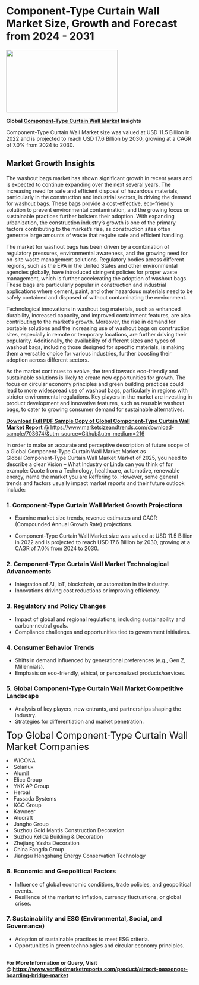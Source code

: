 <H1>Component-Type Curtain Wall Market Size, Growth and Forecast from 2024 - 2031</H1><img class="aligncenter size-medium wp-image-584254" src="https://thirdeyenews.in/wp-content/uploads/2024/09/Global-Market-Research-300x168.jpeg" alt="" width="300" height="168" /><p><strong>Global&nbsp;<a href="https://www.marketsizeandtrends.com/download-sample/703674/&amp;utm_source=Github&utm_medium=216">Component-Type Curtain Wall Market</a> Insights</strong></p><p>Component-Type Curtain Wall Market size was valued at USD 11.5 Billion in 2022 and is projected to reach USD 17.6 Billion by 2030, growing at a CAGR of 7.0% from 2024 to 2030.</p><p><h2>Market Growth Insights</h2> <p>The washout bags market has shown significant growth in recent years and is expected to continue expanding over the next several years. The increasing need for safe and efficient disposal of hazardous materials, particularly in the construction and industrial sectors, is driving the demand for washout bags. These bags provide a cost-effective, eco-friendly solution to prevent environmental contamination, and the growing focus on sustainable practices further bolsters their adoption. With expanding urbanization, the construction industry’s growth is one of the primary factors contributing to the market’s rise, as construction sites often generate large amounts of waste that require safe and efficient handling.</p> <p><a href="#"></a></p> <p>The market for washout bags has been driven by a combination of regulatory pressures, environmental awareness, and the growing need for on-site waste management solutions. Regulatory bodies across different regions, such as the EPA in the United States and other environmental agencies globally, have introduced stringent policies for proper waste management, which is further accelerating the adoption of washout bags. These bags are particularly popular in construction and industrial applications where cement, paint, and other hazardous materials need to be safely contained and disposed of without contaminating the environment.</p> <p>Technological innovations in washout bag materials, such as enhanced durability, increased capacity, and improved containment features, are also contributing to the market's growth. Moreover, the rise in demand for portable solutions and the increasing use of washout bags on construction sites, especially in remote or temporary locations, are further driving their popularity. Additionally, the availability of different sizes and types of washout bags, including those designed for specific materials, is making them a versatile choice for various industries, further boosting their adoption across different sectors.</p> <p>As the market continues to evolve, the trend towards eco-friendly and sustainable solutions is likely to create new opportunities for growth. The focus on circular economy principles and green building practices could lead to more widespread use of washout bags, particularly in regions with stricter environmental regulations. Key players in the market are investing in product development and innovative features, such as reusable washout bags, to cater to growing consumer demand for sustainable alternatives.</p> <p><a href="#"></p><p><span class=""><strong>Download Full PDF Sample Copy of Global Component-Type Curtain Wall Market Report</strong> @ <a href="https://www.marketsizeandtrends.com/download-sample/703674/&amp;utm_source=Github&utm_medium=216" target="_blank">https://www.marketsizeandtrends.com/download-sample/703674/&amp;utm_source=Github&utm_medium=216</a></span></p><p>In order to make an accurate and perceptive description of future scope of a Global&nbsp;Component-Type Curtain Wall Market Market as Global&nbsp;Component-Type Curtain Wall Market Market of 2025, you need to describe a clear Vision &ndash; What Industry or Linda can you think of for example: Quote from a Technology, healthcare, automotive, renewable energy, name the market you are Reffering to. However, some general trends and factors usually impact market reports and their future outlook include:</p><h3>1.&nbsp;<strong>Component-Type Curtain Wall Market Growth Projections</strong></h3><ul><li>Examine market size trends, revenue estimates and CAGR (Compounded Annual Growth Rate) projections.</li><li><p>Component-Type Curtain Wall Market size was valued at USD 11.5 Billion in 2022 and is projected to reach USD 17.6 Billion by 2030, growing at a CAGR of 7.0% from 2024 to 2030.</p></li></ul><h3>2.&nbsp;<strong>Component-Type Curtain Wall Market Technological Advancements</strong></h3><ul><li>Integration of AI, IoT, blockchain, or automation in the industry.</li><li>Innovations driving cost reductions or improving efficiency.</li></ul><h3>3.&nbsp;<strong>Regulatory and Policy Changes</strong></h3><ul><li>Impact of global and regional regulations, including sustainability and carbon-neutral goals.</li><li>Compliance challenges and opportunities tied to government initiatives.</li></ul><h3>4.&nbsp;<strong>Consumer Behavior Trends</strong></h3><ul><li>Shifts in demand influenced by generational preferences (e.g., Gen Z, Millennials).</li><li>Emphasis on eco-friendly, ethical, or personalized products/services.</li></ul><h3>5.&nbsp;<strong>Global Component-Type Curtain Wall Market Competitive Landscape</strong></h3><ul><li>Analysis of key players, new entrants, and partnerships shaping the industry.</li><li>Strategies for differentiation and market penetration.</li></ul><p data-pm-slice="1 1 []"><span style="color: inherit; font-family: inherit; font-size: 25px;">Top Global Component-Type Curtain Wall Market Companies</span></p><div class="" data-test-id=""><p><li>WICONA</li><li> Solarlux</li><li> Alumil</li><li> Elicc Group</li><li> YKK AP Group</li><li> Heroal</li><li> Fassada Systems</li><li> KGC Group</li><li> Kawneer</li><li> Alucraft</li><li> Jangho Group</li><li> Suzhou Gold Mantis Construction Decoration</li><li> Suzhou Kelida Building & Decoration</li><li> Zhejiang Yasha Decoration</li><li> China Fangda Group</li><li> Jiangsu Hengshang Energy Conservation Technology</li></p></div><h3>6.&nbsp;<strong>Economic and Geopolitical Factors</strong></h3><ul><li>Influence of global economic conditions, trade policies, and geopolitical events.</li><li>Resilience of the market to inflation, currency fluctuations, or global crises.</li></ul><h3>7.&nbsp;<strong>Sustainability and ESG (Environmental, Social, and Governance)</strong></h3><ul><li>Adoption of sustainable practices to meet ESG criteria.</li><li>Opportunities in green technologies and circular economy principles.</li></ul><h2><strong style="font-size: 14px;">For More Information or Query, Visit @&nbsp;</strong><a style="background-color: #ffffff; font-size: 14px;" href="https://www.marketsizeandtrends.com/report/component-type-curtain-wall-market/" target="_blank">https://www.verifiedmarketreports.com/product/airport-passenger-boarding-bridge-market</a></h2>
